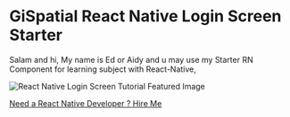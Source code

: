 
# GiSpatial React Native Login Screen Starter
Salam and hi, My name is Ed or Aidy and u may use my Starter RN Component for learning subject with React-Native,
  

![React Native Login Screen Tutorial Featured Image](https://reactnativemaster.com/wp-content/uploads/2019/11/React-Native-Login-Screen-Tutorial.png)
  


[Need a React Native Developer ? Hire Me](https://www.linkedin.com/in/7appsincasia/)

